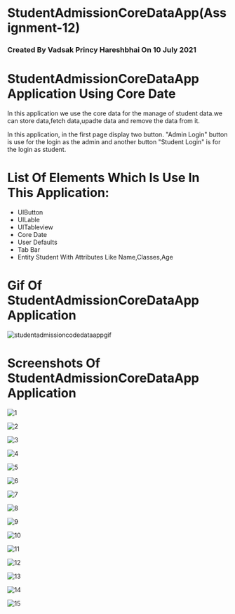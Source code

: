 # StudentAdmissionCoreDataApp(Assignment-12)
### Created By Vadsak Princy Hareshbhai  On 10 July 2021

#  StudentAdmissionCoreDataApp Application Using Core Date
In this application we use the core data for the manage of student data.we can store data,fetch data,upadte data and remove the data from it.

In this application, in the first page display two button. "Admin Login" button is use for the login as the admin and another button "Student Login" is for the login as student. 

# List Of Elements Which Is Use In This Application:
* UIButton
* UILable
* UITableview
* Core Date
* User Defaults
* Tab Bar
* Entity Student With Attributes Like Name,Classes,Age


# Gif Of StudentAdmissionCoreDataApp Application 
![studentadmissioncodedataappgif](https://user-images.githubusercontent.com/81640415/125163887-e22a9c80-e1ac-11eb-9508-10036ac46152.gif)


# Screenshots Of StudentAdmissionCoreDataApp Application 

![1](https://user-images.githubusercontent.com/81640415/125163192-a7733500-e1a9-11eb-906d-cb43d0dae6ce.png)

![2](https://user-images.githubusercontent.com/81640415/125163210-c376d680-e1a9-11eb-9024-be3efb9c14d1.png)

![3](https://user-images.githubusercontent.com/81640415/125163236-db4e5a80-e1a9-11eb-8042-1dbe4e4c7d79.png)

![4](https://user-images.githubusercontent.com/81640415/125163244-e2756880-e1a9-11eb-9226-3c77dea1cc50.png)

![5](https://user-images.githubusercontent.com/81640415/125163222-cc67a800-e1a9-11eb-91cb-a05b0974cc98.png)

![6](https://user-images.githubusercontent.com/81640415/125163250-ea350d00-e1a9-11eb-8b07-5cdcba6e3acb.png)

![7](https://user-images.githubusercontent.com/81640415/125163254-ef925780-e1a9-11eb-98aa-afe6227c7b6c.png)

![8](https://user-images.githubusercontent.com/81640415/125163257-f5883880-e1a9-11eb-9caf-83c804d55016.png)

![9](https://user-images.githubusercontent.com/81640415/125163262-fcaf4680-e1a9-11eb-99c8-e6f43b945669.png)

![10](https://user-images.githubusercontent.com/81640415/125163269-0638ae80-e1aa-11eb-8f95-cb592bf6a10e.png)

![11](https://user-images.githubusercontent.com/81640415/125163275-0d5fbc80-e1aa-11eb-8faa-5ccf577bd869.png)

![12](https://user-images.githubusercontent.com/81640415/125163279-151f6100-e1aa-11eb-8ce4-7ec229a30d8e.png)

![13](https://user-images.githubusercontent.com/81640415/125163284-1a7cab80-e1aa-11eb-8860-4665e22eaba9.png)

![14](https://user-images.githubusercontent.com/81640415/125163292-236d7d00-e1aa-11eb-8450-86f68c066b87.png)

![15](https://user-images.githubusercontent.com/81640415/125163305-32542f80-e1aa-11eb-9d46-0ce324ef9a22.png)

